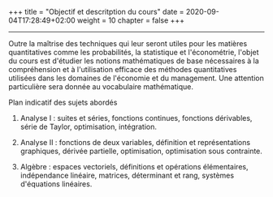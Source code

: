+++
title = "Objectif et descritption du cours"
date = 2020-09-04T17:28:49+02:00
weight = 10
chapter = false
+++


-------


Outre la maîtrise des techniques qui leur seront utiles pour les matières quantitatives comme les probabilités, la statistique et l'économétrie, l'objet du cours est d'étudier les notions mathématiques de base nécessaires à la compréhension et à l'utilisation efficace des méthodes quantitatives utilisées dans les domaines de l'économie et du management.  Une attention particulière sera donnée au vocabulaire mathématique.


Plan indicatif des sujets abordés 

1) Analyse I : suites et séries, fonctions continues, fonctions dérivables, série de Taylor, optimisation, intégration.

2) Analyse II : fonctions de deux variables, définition et représentations graphiques, dérivée partielle, optimisation, optimisation sous contrainte.

3) Algèbre : espaces vectoriels, définitions et opérations élémentaires, indépendance linéaire, matrices, déterminant et rang, systèmes d'équations linéaires.


<!--

# Titre

## Sous-titre
Voir la première vidéo sur le truc ci-dessous


<!--
This is a comment
-->


<!--
~~Strike through this text.~~


> **Fusion Drive** combines a hard drive with a flash storage (solid-state drive) and presents it as a single logical volume with the space of both drives combined.
-->

<!--
To make a link
<https://google.com>
-->



<!--
To make a link with a name
[google](https://google.com)
-->



<!--
to insert an image



![Minion](https://octodex.github.com/images/minion.png)
-->


<!--
<iframe width="560" height="315"
src="https://www.youtube.com/embed/MUQfKFzIOeU" 
frameborder="0" 
allow="accelerometer; autoplay; encrypted-media; gyroscope; picture-in-picture" 
allowfullscreen></iframe>
-->

<!--
to insert a gif, must save the gice into a folder in which the gif will appear.
![Dance](/Syllabus/dance.gif?classes=shadow)

![Alt Text](https://media.giphy.com/media/vFKqnCdLPNOKc/giphy.gif?width=500px)

-->




<!--
to insert a youtube video
-->

<!--
[![Everything Is AWESOME](https://yt-embed.herokuapp.com/embed?v=imu9AooxLSg)](https://www.youtube.com/watch?v=imu9AooxLSg "Everything Is AWESOME")

<iframe width="560" height="315" src="https://www.youtube.com/embed/imu9AooxLSg" frameborder="0" allow="accelerometer; autoplay; encrypted-media; gyroscope; picture-in-picture" allowfullscreen></iframe>
-->